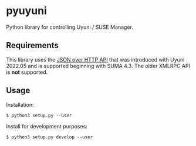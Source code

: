 # pyuyuni

Python library for controlling Uyuni / SUSE Manager.

## Requirements

This library uses the [JSON over HTTP API](https://www.uyuni-project.org/uyuni-docs-api/uyuni/api/scripts/json-http-login.html) that was introduced with Uyuni 2022.05 and is supported beginning with SUMA 4.3. The older XMLRPC API is **not** supported.

## Usage

Installation:

```command
$ python3 setup.py --user
```

Install for development purposes:

```command
$ python3 setup.py develop --user
```

